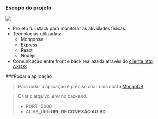 ### Escopo do projeto
![](https://upflow.me/wp-content/uploads/2021/03/mern-1232x705-1-1024x586-1.jpeg)
- Projeto full stack para monitorar as atividades físicas.
- Tecnologias utilizadas:
	- Mongoose
	- Express
	- React
	- Nodejs
- Comunicação entre front e back realiazada através do [cliente http AXIOS](https://github.com/axios/axios)

###Rodar a aplicação

> Para rodar a aplicação é preciso criar uma conta [MongoDB](https://cloud.mongodb.com/). 

> Criar o arquivo .env no backend.
> - PORT=5000
> - ALIAS_URI=**URL DE CONEXÃO AO BD**
